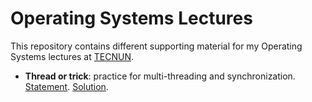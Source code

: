 # Operating Systems Lectures

This repository contains different supporting material for my Operating Systems lectures at [TECNUN](https://www.tecnun.es).

- **Thread or trick**: practice for multi-threading and synchronization. [Statement](ThreadOrTrick/README.md). [Solution](ThreadOrTrick/solution.cpp).
